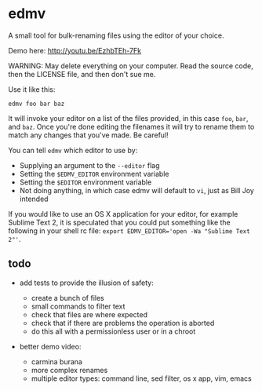 edmv
====

A small tool for bulk-renaming files using the editor of your choice.

Demo here: http://youtu.be/EzhbTEh-7Fk

WARNING: May delete everything on your computer. Read the source code, then the LICENSE file, and then don't sue me.

Use it like this:

`edmv foo bar baz`

It will invoke your editor on a list of the files provided, in this case `foo`, `bar`, and `baz`. Once you're done editing the filenames it will try to rename them to match any changes that you've made. Be careful!

You can tell `edmv` which editor to use by:
- Supplying an argument to the `--editor` flag
- Setting the `$EDMV_EDITOR` environment variable
- Setting the `$EDITOR` environment variable
- Not doing anything, in which case edmv will default to `vi`, just as Bill Joy intended

If you would like to use an OS X application for your editor, for example Sublime Text 2, it is speculated that you could put something like the following in your shell rc file: `export EDMV_EDITOR='open -Wa "Sublime Text 2"'`.

todo
----

* add tests to provide the illusion of safety:
  - create a bunch of files
  - small commands to filter text
  - check that files are where expected
  - check that if there are problems the operation is aborted
  - do this all with a permissionless user or in a chroot

* better demo video:
  - carmina burana
  - more complex renames
  - multiple editor types: command line, sed filter, os x app, vim, emacs
